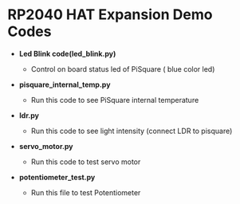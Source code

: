 # RP2040 HAT Expansion Demo Codes
* **Led Blink code(led_blink.py)**
  * Control on board status led of PiSquare ( blue color led) 
  
* **pisquare_internal_temp.py**
  * Run this code to see PiSquare internal temperature
  
* **ldr.py** 
  * Run this code to see light intensity (connect LDR to pisquare)
  
* **servo_motor.py**
  * Run this code to test servo motor
  
* **potentiometer_test.py**
  * Run this file to test Potentiometer
